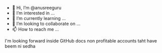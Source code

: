 - 👋 Hi, I’m @anusreeguru
- 👀 I’m interested in ...
- 🌱 I’m currently learning ...
- 💞️ I’m looking to collaborate on ...
- 📫 How to reach me ...

<!---codes turmex 
anusreeguru/anusreeguru is a ✨ special ✨ repository because its `README.md` (this file) appears on your GitHub profile.
You can click the Preview link to take a look at your changes.
--->
I'm looking forward inside GitHub docs
non profitable accounts taht have beem ni sedha 
